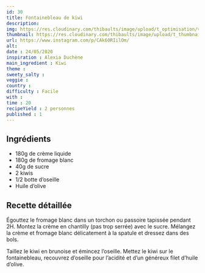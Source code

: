 ```yaml
---
id: 30
title: Fontainebleau de kiwi
description: 
img: https://res.cloudinary.com/thibaults/image/upload/t_optimisation/v1600509084/Recipes/20200524_fontainebleau_kiwi.jpg
thumbnail: https://res.cloudinary.com/thibaults/image/upload/t_thumbnail_josie/v1600509084/Recipes/20200524_fontainebleau_kiwi.jpg
url: https://www.instagram.com/p/CAk60RIilOm/
alt: 
date : 24/05/2020
inspiration : Alexia Duchène
main_ingredient : Kiwi
theme : 
sweety_salty : 
veggie : 
country :
difficulty : Facile
with : 
time : 20
recipeYield : 2 personnes
published : 1
---
```


## Ingrédients
 - 180g de crème liquide
 - 180g de fromage blanc
 - 40g de sucre
 - 2 kiwis
 - 1/2 botte d’oseille
 - Huile d’olive

## Recette détaillée
Égouttez le fromage blanc dans un torchon ou passoire tapissée pendant 2H. Montez la crème en chantilly (pas trop serrée) avec le sucre. Mélangez la crème et fromage blanc délicatement à la spatule et dressez dans des bols.

Taillez le kiwi en brunoise et émincez l’oseille. Mettez le kiwi sur le fontainebleau, recouvrez d’oseille pour l’acidité et d’un généreux filet d’huile d’olive.
